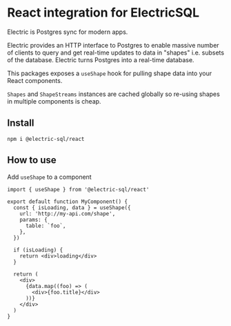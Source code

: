 # React integration for ElectricSQL

Electric is Postgres sync for modern apps.

Electric provides an HTTP interface to Postgres to enable massive number of clients to query and get real-time updates to data in "shapes" i.e. subsets of the database. Electric turns Postgres into a real-time database.

This packages exposes a `useShape` hook for pulling shape data into your React components.

`Shapes` and `ShapeStreams` instances are cached globally so re-using shapes in multiple components is cheap.

## Install

`npm i @electric-sql/react`

## How to use

Add `useShape` to a component

```tsx
import { useShape } from '@electric-sql/react'

export default function MyComponent() {
  const { isLoading, data } = useShape({
    url: 'http://my-api.com/shape',
    params: {
      table: `foo`,
    },
  })

  if (isLoading) {
    return <div>loading</div>
  }

  return (
    <div>
      {data.map((foo) => (
        <div>{foo.title}</div>
      ))}
    </div>
  )
}
```

